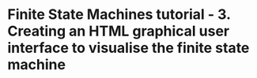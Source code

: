 # Finite State Machines tutorial - 3. Creating an HTML graphical user interface to visualise the finite state machine
 

